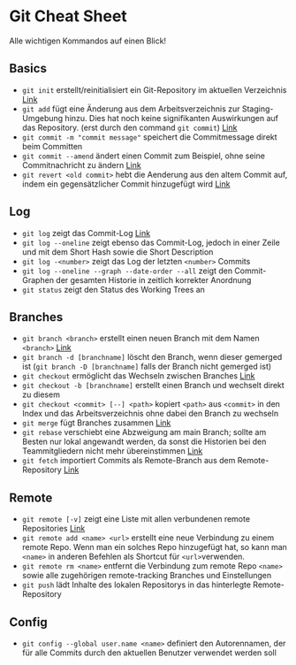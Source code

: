 # Git Cheat Sheet

Alle wichtigen Kommandos auf einen Blick!

## Basics

* `git init` erstellt/reinitialisiert ein Git-Repository im aktuellen Verzeichnis [Link](https://git-scm.com/docs/git-init)
* `git add` fügt eine Änderung aus dem Arbeitsverzeichnis zur Staging-Umgebung hinzu. Dies hat noch keine signifikanten Auswirkungen auf das Repository. (erst durch den command `git commit`) [Link](https://git-scm.com/docs/git-add)
* `git commit -m "commit message"` speichert die Commitmessage direkt beim Committen
* `git commit --amend` ändert einen Commit zum Beispiel, ohne seine Commitnachricht zu ändern [Link](https://git-scm.com/docs/git-commit)
* `git revert <old commit>` hebt die Aenderung aus den altem Commit auf, indem ein gegensätzlicher Commit hinzugefügt wird [Link](https://git-scm.com/docs/git-revert)

## Log

* `git log` zeigt das Commit-Log [Link](https://git-scm.com/docs/git-log)
* `git log --oneline` zeigt ebenso das Commit-Log, jedoch in einer Zeile und mit dem Short Hash sowie die Short Description
* `git log -<number>` zeigt das Log der letzten `<number>` Commits
* `git log --oneline --graph --date-order --all` zeigt den Commit-Graphen der gesamten Historie in zeitlich korrekter Anordnung
* `git status` zeigt den Status des Working Trees an

## Branches

* `git branch <branch>` erstellt einen neuen Branch mit dem Namen `<branch>` [Link](https://git-scm.com/book/en/v2/Git-Branching-Branch-Management)
* `git branch -d [branchname]` löscht den Branch, wenn dieser gemerged ist (`git branch -D [branchname]` falls der Branch nicht gemerged ist)
* `git checkout` ermöglicht das Wechseln zwischen Branches [Link](https://git-scm.com/docs/git-checkout)
* `git checkout -b [branchname]` erstellt einen Branch und wechselt direkt zu diesem
* `git checkout <commit> [--] <path>` kopiert `<path>` aus `<commit>` in den Index und das Arbeitsverzeichnis ohne dabei den Branch zu wechseln
* `git merge` fügt Branches zusammen [Link](https://git-scm.com/docs/git-merge)
* `git rebase` verschiebt eine Abzweigung am main Branch; sollte am Besten nur lokal angewandt werden, da sonst die Historien bei den Teammitgliedern nicht mehr übereinstimmen [Link](https://git-scm.com/docs/git-rebase)  
* `git fetch` importiert Commits als Remote-Branch aus dem Remote-Repository [Link](https://git-scm.com/docs/git-fetch)

## Remote

* `git remote [-v]` zeigt eine Liste mit allen verbundenen remote Repositories [Link](https://git-scm.com/docs/git-remote)
* `git remote add <name> <url>` erstellt eine neue Verbindung zu einem remote Repo. Wenn man ein solches Repo hinzugefügt hat, so kann man `<name>` in anderen Befehlen als Shortcut für `<url>`verwenden.
* `git remote rm <name>` entfernt die Verbindung zum remote Repo `<name>` sowie alle zugehörigen remote-tracking Branches und Einstellungen
* `git push` lädt Inhalte des lokalen Repositorys in das hinterlegte Remote-Repository

## Config

* `git config --global user.name <name>` definiert den Autorennamen, der für alle Commits durch den aktuellen Benutzer verwendet werden soll
